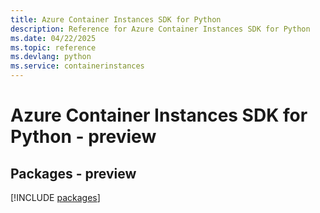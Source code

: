 ```yaml
---
title: Azure Container Instances SDK for Python
description: Reference for Azure Container Instances SDK for Python
ms.date: 04/22/2025
ms.topic: reference
ms.devlang: python
ms.service: containerinstances
---
```

# Azure Container Instances SDK for Python - preview
## Packages - preview
[!INCLUDE [packages](container-instances-index.md)]